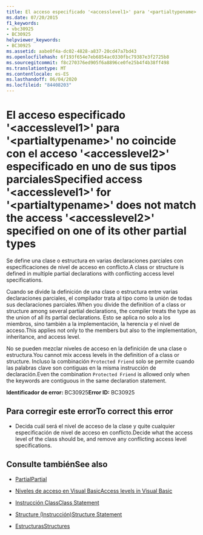```yaml
---
title: El acceso especificado '<accesslevel1>' para '<partialtypename>' no coincide con el acceso '<accesslevel2>' especificado en uno de sus tipos parciales
ms.date: 07/20/2015
f1_keywords:
- vbc30925
- BC30925
helpviewer_keywords:
- BC30925
ms.assetid: aabe0f4a-dc02-4828-a837-20cd47a7bd43
ms.openlocfilehash: 6f193f654e7eb6854ac0330fbc79387e3f2725b8
ms.sourcegitcommit: f8c270376ed905f6a8896ce0fe25b4f4b38ff498
ms.translationtype: MT
ms.contentlocale: es-ES
ms.lasthandoff: 06/04/2020
ms.locfileid: "84408203"
---
```

# <a name="specified-access-accesslevel1-for-partialtypename-does-not-match-the-access-accesslevel2-specified-on-one-of-its-other-partial-types"></a><span data-ttu-id="f17e9-102">El acceso especificado '\<accesslevel1>' para '\<partialtypename>' no coincide con el acceso '\<accesslevel2>' especificado en uno de sus tipos parciales</span><span class="sxs-lookup"><span data-stu-id="f17e9-102">Specified access '\<accesslevel1>' for '\<partialtypename>' does not match the access '\<accesslevel2>' specified on one of its other partial types</span></span>
<span data-ttu-id="f17e9-103">Se define una clase o estructura en varias declaraciones parciales con especificaciones de nivel de acceso en conflicto.</span><span class="sxs-lookup"><span data-stu-id="f17e9-103">A class or structure is defined in multiple partial declarations with conflicting access level specifications.</span></span>  
  
 <span data-ttu-id="f17e9-104">Cuando se divide la definición de una clase o estructura entre varias declaraciones parciales, el compilador trata al tipo como la unión de todas sus declaraciones parciales.</span><span class="sxs-lookup"><span data-stu-id="f17e9-104">When you divide the definition of a class or structure among several partial declarations, the compiler treats the type as the union of all its partial declarations.</span></span> <span data-ttu-id="f17e9-105">Esto se aplica no solo a los miembros, sino también a la implementación, la herencia y el nivel de acceso.</span><span class="sxs-lookup"><span data-stu-id="f17e9-105">This applies not only to the members but also to the implementation, inheritance, and access level.</span></span>  
  
 <span data-ttu-id="f17e9-106">No se pueden mezclar niveles de acceso en la definición de una clase o estructura.</span><span class="sxs-lookup"><span data-stu-id="f17e9-106">You cannot mix access levels in the definition of a class or structure.</span></span> <span data-ttu-id="f17e9-107">Incluso la combinación `Protected Friend` solo se permite cuando las palabras clave son contiguas en la misma instrucción de declaración.</span><span class="sxs-lookup"><span data-stu-id="f17e9-107">Even the combination `Protected Friend` is allowed only when the keywords are contiguous in the same declaration statement.</span></span>  
  
 <span data-ttu-id="f17e9-108">**Identificador de error:** BC30925</span><span class="sxs-lookup"><span data-stu-id="f17e9-108">**Error ID:** BC30925</span></span>  
  
## <a name="to-correct-this-error"></a><span data-ttu-id="f17e9-109">Para corregir este error</span><span class="sxs-lookup"><span data-stu-id="f17e9-109">To correct this error</span></span>  
  
- <span data-ttu-id="f17e9-110">Decida cuál será el nivel de acceso de la clase y quite cualquier especificación de nivel de acceso en conflicto.</span><span class="sxs-lookup"><span data-stu-id="f17e9-110">Decide what the access level of the class should be, and remove any conflicting access level specifications.</span></span>  
  
## <a name="see-also"></a><span data-ttu-id="f17e9-111">Consulte también</span><span class="sxs-lookup"><span data-stu-id="f17e9-111">See also</span></span>

- [<span data-ttu-id="f17e9-112">Partial</span><span class="sxs-lookup"><span data-stu-id="f17e9-112">Partial</span></span>](../language-reference/modifiers/partial.md)
- [<span data-ttu-id="f17e9-113">Niveles de acceso en Visual Basic</span><span class="sxs-lookup"><span data-stu-id="f17e9-113">Access levels in Visual Basic</span></span>](../programming-guide/language-features/declared-elements/access-levels.md)
- [<span data-ttu-id="f17e9-114">Instrucción Class</span><span class="sxs-lookup"><span data-stu-id="f17e9-114">Class Statement</span></span>](../language-reference/statements/class-statement.md)
- [<span data-ttu-id="f17e9-115">Structure (Instrucción)</span><span class="sxs-lookup"><span data-stu-id="f17e9-115">Structure Statement</span></span>](../language-reference/statements/structure-statement.md)

- [<span data-ttu-id="f17e9-116">Estructuras</span><span class="sxs-lookup"><span data-stu-id="f17e9-116">Structures</span></span>](../programming-guide/language-features/data-types/structures.md)
